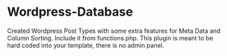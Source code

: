 Wordpress-Database
==================

Created Wordpress Post Types with some extra features for Meta Data and Column Sorting. Include it from functions.php. This plugin is meant to be hard coded into your template, there is no admin panel. 
